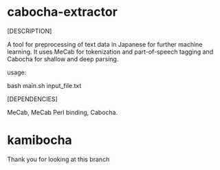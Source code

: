 # cabocha-extractor

[DESCRIPTION]

A tool for preprocessing of text data in Japanese for further machine learning. It uses MeCab for tokenization and part-of-speech tagging and Cabocha for shallow and deep parsing.

usage:

bash main.sh input_file.txt

[DEPENDENCIES]

MeCab, MeCab Perl binding, Cabocha.

# kamibocha
Thank you for looking at this branch
